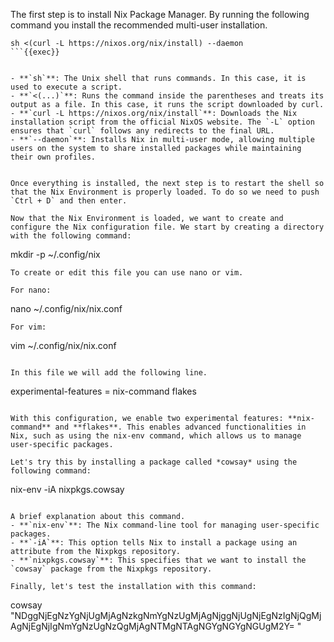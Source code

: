 The first step is to install Nix Package Manager. By running the following command you install the recommended multi-user installation.

```
sh <(curl -L https://nixos.org/nix/install) --daemon
```{{exec}}


- **`sh`**: The Unix shell that runs commands. In this case, it is used to execute a script.
- **`<(...)`**: Runs the command inside the parentheses and treats its output as a file. In this case, it runs the script downloaded by curl.
- **`curl -L https://nixos.org/nix/install`**: Downloads the Nix installation script from the official NixOS website. The `-L` option ensures that `curl` follows any redirects to the final URL.
- **`--daemon`**: Installs Nix in multi-user mode, allowing multiple users on the system to share installed packages while maintaining their own profiles.


Once everything is installed, the next step is to restart the shell so that the Nix Environment is properly loaded. To do so we need to push `Ctrl + D` and then enter. 

Now that the Nix Environment is loaded, we want to create and configure the Nix configuration file. We start by creating a directory with the following command:
```
mkdir -p ~/.config/nix
```{{exec}}
To create or edit this file you can use nano or vim.

For nano:
```
nano ~/.config/nix/nix.conf
```{{exec}}
For vim:
```
vim ~/.config/nix/nix.conf
```{{exec}}

In this file we will add the following line. 
```
experimental-features = nix-command flakes
```{{exec}}

With this configuration, we enable two experimental features: **nix-command** and **flakes**. This enables advanced functionalities in Nix, such as using the nix-env command, which allows us to manage user-specific packages.

Let's try this by installing a package called *cowsay* using the following command: 
```
nix-env -iA nixpkgs.cowsay
```{{exec}}

A brief explanation about this command. 
- **`nix-env`**: The Nix command-line tool for managing user-specific packages.
- **`-iA`**: This option tells Nix to install a package using an attribute from the Nixpkgs repository.
- **`nixpkgs.cowsay`**: This specifies that we want to install the `cowsay` package from the Nixpkgs repository.

Finally, let's test the installation with this command:
``` 
cowsay "NDggNjEgNzYgNjUgMjAgNzkgNmYgNzUgMjAgNjggNjUgNjEgNzIgNjQgMjAgNjEgNjIgNmYgNzUgNzQgMjAgNTMgNTAgNGYgNGYgNGUgM2Y=
"
```{{exec}} 
